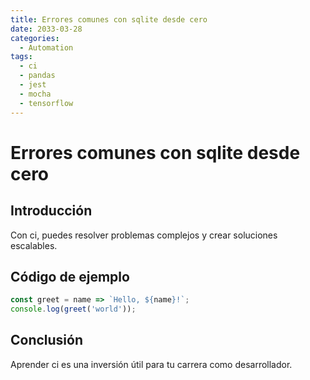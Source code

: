 ```yaml
---
title: Errores comunes con sqlite desde cero
date: 2033-03-28
categories:
  - Automation
tags:
  - ci
  - pandas
  - jest
  - mocha
  - tensorflow
---
```


# Errores comunes con sqlite desde cero

## Introducción

Con ci, puedes resolver problemas complejos y crear soluciones escalables.

## Código de ejemplo

```javascript
const greet = name => `Hello, ${name}!`;
console.log(greet('world'));
```

## Conclusión

Aprender ci es una inversión útil para tu carrera como desarrollador.